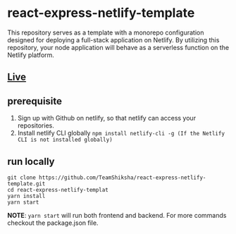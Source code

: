 # react-express-netlify-template

This repository serves as a template with a monorepo configuration designed for deploying a full-stack application on Netlify. By utilizing this repository, your node application will behave as a serverless function on the Netlify platform.

## [Live](https://react-express-netlify-template.netlify.app/)

## prerequisite

1. Sign up with Github on netlify, so that netlify can access your repositories.
2. Install netlify CLI globally `npm install netlify-cli -g (If the Netlify CLI is not installed globally)`


## run locally

```
git clone https://github.com/TeamShiksha/react-express-netlify-template.git
cd react-express-netlify-templat
yarn install
yarn start
```
**NOTE**: `yarn start` will run both frontend and backend. For more commands checkout the package.json file.